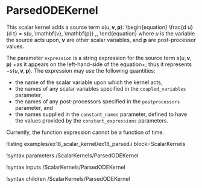 # ParsedODEKernel

This scalar kernel adds a source term $s(u, \mathbf{v}, \mathbf{p})$:
\begin{equation}
  \frac{d u}{d t} = s(u, \mathbf{v}, \mathbf{p}) \,,
\end{equation}
where $u$ is the variable the source acts upon, $\mathbf{v}$ are other
scalar variables, and $\mathbf{p}$ are post-processor values.

The parameter `expression` is a string expression for the source term $s(u, \mathbf{v}, \mathbf{p})$
+as it appears on the left-hand-side of the equation+; thus it represents $-s(u, \mathbf{v}, \mathbf{p})$.
The expression may use the following quantities:

- the name of the scalar variable upon which the kernel acts,
- the names of any scalar variables specified in the `coupled_variables` parameter,
- the names of any post-processors specified in the `postprocessors` parameter, and
- the names supplied in the `constant_names` parameter, defined to have the
  values provided by the `constant_expressions` parameters.

Currently, the function expression cannot be a function of time.

!listing examples/ex18_scalar_kernel/ex18_parsed.i block=ScalarKernels

!syntax parameters /ScalarKernels/ParsedODEKernel

!syntax inputs /ScalarKernels/ParsedODEKernel

!syntax children /ScalarKernels/ParsedODEKernel
